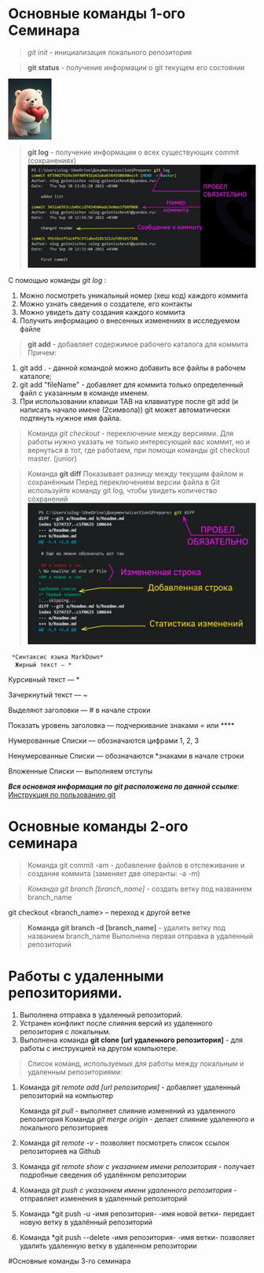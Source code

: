 # Основные команды 1-ого Семинара
>*git init* - инициализация локального репозитория

> **git status** - получение информации о git текущем его состоянии

![Иллюстрация к проекту](pic.jpg)
> __git log__ - получение информации о всех существующих commit (сохранениях)
![Иллюстрация GitLog](gitlog.jpg)

С помощью команды *git log* :
1. Можно посмотреть уникальный номер (хеш код) каждого коммита
2. Можно узнать сведения о создателе, его контакты
3. Можно увидеть дату создания каждого коммита
4. Получить информацию о внесенных изменениях в исследуемом файле
> **__git add__** - добавляет содержимое рабочего каталога для коммита
Причем:
1. git add . - данной командой можно добавить все файлы в рабочем каталоге;
2. git add "fileName" - добавляет для коммита только определенный файл с указанным в команде именем.
3. При использовании клавиши TAB на клавиатуре после git add (и написать начало имене (2символа)) git может автоматически подтянуть нужное имя файла.
 > Команда *git checkout* - переключение между версиями.
Для работы нужно указать не только интересующий вас коммит, но и вернуться 
в тот, где работаем, при помощи команды 
git checkout master. (junior)

> Команда __git diff__
Показывает разницу между текущим файлом и сохранённым
Перед переключением версии файла в Git используйте команду git log, чтобы увидеть
количество сохранений
![Иллюстрация git diff](gitdiff.JPG)

     *Синтаксис языка MarkDown*
      Жирный текст — *
 Курсивный текст — *

 Зачеркнутый текст — ~
 
 Выделяют заголовки — # в начале строки

Показать уровень заголовка —
подчеркивание знаками = или ****

Нумерованные Списки — обозначаются цифрами 1, 2, 3
 
 Ненумерованные Списки — обозначаются *знаками в начале строки
 
 Вложенные Списки — выполняем отступы
  
  __*Вся основная информация по git расположена по данной ссылке*__:
[Инструкция по пользованию git](https://habr.com/ru/articles/541258/)

# Основные команды 2-ого семинара

> Команда git commit -am - добавление файлов в отслеживание и создание коммита (заменяет две операнты: -a -m)

> *Команда git branch [branch_name]* - создать ветку под названием branch_name

git checkout <branch_name> – переход к другой ветке
> **Команда git branch -d [branch_name]** - удалить ветку под названием branch_name
> Выполнена первая отправка в удаленный репозиторий

# Работы с удаленными репозиториями.

1. Выполнена отправка в удаленный репозиторий.
2. Устранен конфликт после слияния версий из удаленного репозитория с локальным.
3. Выполнена команда **git clone [url удаленного репозитория]** - для работы с инструкцией на другом компьютере.

 > Список команд, используемых для работы между локальным и удаленным репозиториями:
 1. Команда *git remote add [url репозитория]* - добавляет удаленный репозиторий на компьютер

    Команда *git pull* - выполняет слияние изменений из удаленного репозитория 
    Команда *git merge origin* - делает слияние удаленного и локального репозиториев
 2. Команда *git remote -v* - позволяет посмотреть список ссылок репозиториев на Github
 3. Команда *git remote show с указанием имени репозитория* - получает подробные сведения об удалённом репозитории
 4. Команда *git push с указанием имени удаленного репозитория* - отправляет изменения в удаленный репозиторий
 5. Команда *git push -u -имя репозитория-  -имя новой ветки- передает новую ветку в удалённый репозиторий
 6. Команда *git push --delete -имя репозитория- -имя ветки- позволяет удалить удаленную ветку в удаленном репозитории

 #Основные команды 3-го семинара
 
